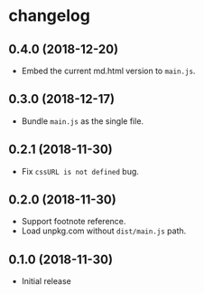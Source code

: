 # changelog

## 0.4.0 (2018-12-20)

- Embed the current md.html version to `main.js`.

## 0.3.0 (2018-12-17)

- Bundle `main.js` as the single file.

## 0.2.1 (2018-11-30)

- Fix `cssURL is not defined` bug.

## 0.2.0 (2018-11-30)

- Support footnote reference.
- Load unpkg.com without `dist/main.js` path.

## 0.1.0 (2018-11-30)

- Initial release
